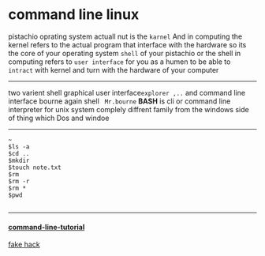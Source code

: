 # command line linux 

pistachio  oprating system   actuall nut is the `karnel`
And in computing the kernel refers to the actual program that interface with
the hardware  so its the core of your operating system
`shell` of your pistachio or the shell in computing refers to `user interface` 
for you as a humen to be able to `intract` with kernel and turn with the 
hardware of your computer


---

two varient shell   graphical user interface`explorer ,..` and command line interface
bourne again shell ` Mr.bourne` **BASH**
is cli or command line interpreter for unix system
complely diffrent  family from the windows side of thing which Dos and windoe


----

```unix
~
$ls -a
$cd ..
$mkdir 
$touch note.txt
$rm
$rm -r
$rm *
$pwd


```

----

#### [command-line-tutorial](https://www.learnenough.com/command-line-tutorial)
[fake hack](https://hackertyper.com/)
